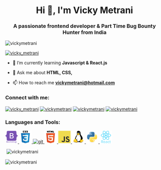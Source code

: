 <h1 align="center">Hi 👋, I'm Vicky Metrani</h1>
<h3 align="center">A passionate frontend developer & Part Time Bug Bounty Hunter from India</h3>

<p align="left"> <img src="https://komarev.com/ghpvc/?username=vickymetrani&label=Profile%20views&color=0e75b6&style=flat" alt="vickymetrani" /> </p>

<p align="left"> <a href="https://twitter.com/vicky_metrani" target="blank"><img src="https://img.shields.io/twitter/follow/vicky_metrani?logo=twitter&style=for-the-badge" alt="vicky_metrani" /></a> </p>

- 🌱 I’m currently learning **Javascript & React.js**

- 💬 Ask me about **HTML, CSS,**

- 📫 How to reach me **vickymetrani@hotmail.com**

<h3 align="left">Connect with me:</h3>
<p align="left">
<a href="https://twitter.com/vicky_metrani" target="blank"><img align="center" src="https://raw.githubusercontent.com/rahuldkjain/github-profile-readme-generator/master/src/images/icons/Social/twitter.svg" alt="vicky_metrani" height="30" width="40" /></a>
<a href="https://linkedin.com/in/vickymetrani" target="blank"><img align="center" src="https://raw.githubusercontent.com/rahuldkjain/github-profile-readme-generator/master/src/images/icons/Social/linked-in-alt.svg" alt="vickymetrani" height="30" width="40" /></a>
<a href="https://instagram.com/vickymetrani" target="blank"><img align="center" src="https://raw.githubusercontent.com/rahuldkjain/github-profile-readme-generator/master/src/images/icons/Social/instagram.svg" alt="vickymetrani" height="30" width="40" /></a>
<a href="https://auth.geeksforgeeks.org/user/vickymetrani" target="blank"><img align="center" src="https://raw.githubusercontent.com/rahuldkjain/github-profile-readme-generator/master/src/images/icons/Social/geeks-for-geeks.svg" alt="vickymetrani" height="30" width="40" /></a>
</p>

<h3 align="left">Languages and Tools:</h3>
<p align="left"> <a href="https://getbootstrap.com" target="_blank" rel="noreferrer"> <img src="https://raw.githubusercontent.com/devicons/devicon/master/icons/bootstrap/bootstrap-plain-wordmark.svg" alt="bootstrap" width="40" height="40"/> </a> <a href="https://www.w3schools.com/css/" target="_blank" rel="noreferrer"> <img src="https://raw.githubusercontent.com/devicons/devicon/master/icons/css3/css3-original-wordmark.svg" alt="css3" width="40" height="40"/> </a> <a href="https://git-scm.com/" target="_blank" rel="noreferrer"> <img src="https://www.vectorlogo.zone/logos/git-scm/git-scm-icon.svg" alt="git" width="40" height="40"/> </a> <a href="https://www.w3.org/html/" target="_blank" rel="noreferrer"> <img src="https://raw.githubusercontent.com/devicons/devicon/master/icons/html5/html5-original-wordmark.svg" alt="html5" width="40" height="40"/> </a> <a href="https://developer.mozilla.org/en-US/docs/Web/JavaScript" target="_blank" rel="noreferrer"> <img src="https://raw.githubusercontent.com/devicons/devicon/master/icons/javascript/javascript-original.svg" alt="javascript" width="40" height="40"/> </a> <a href="https://www.linux.org/" target="_blank" rel="noreferrer"> <img src="https://raw.githubusercontent.com/devicons/devicon/master/icons/linux/linux-original.svg" alt="linux" width="40" height="40"/> </a> <a href="https://www.python.org" target="_blank" rel="noreferrer"> <img src="https://raw.githubusercontent.com/devicons/devicon/master/icons/python/python-original.svg" alt="python" width="40" height="40"/> </a> <a href="https://reactjs.org/" target="_blank" rel="noreferrer"> <img src="https://raw.githubusercontent.com/devicons/devicon/master/icons/react/react-original-wordmark.svg" alt="react" width="40" height="40"/> </a> </p>

<p>&nbsp;<img align="center" src="https://github-readme-stats.vercel.app/api?username=vickymetrani&show_icons=true&locale=en" alt="vickymetrani" /></p>

<p><img align="center" src="https://github-readme-streak-stats.herokuapp.com/?user=vickymetrani&" alt="vickymetrani" /></p>
